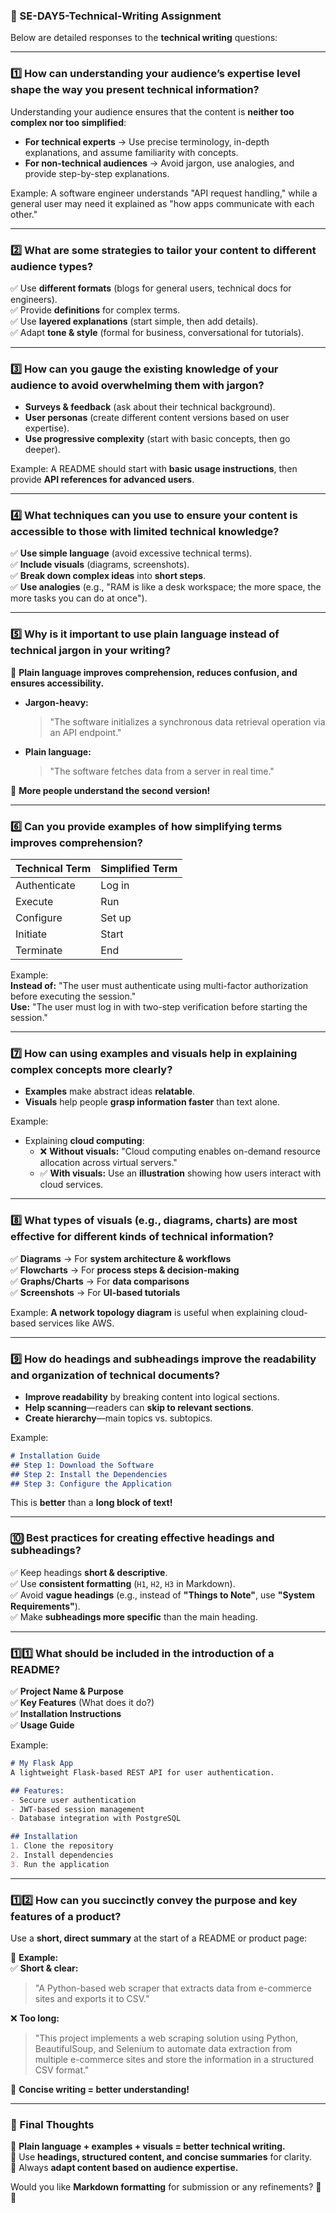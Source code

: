 
### **📌 SE-DAY5-Technical-Writing Assignment**  

Below are detailed responses to the **technical writing** questions:  

---

### **1️⃣ How can understanding your audience’s expertise level shape the way you present technical information?**  
Understanding your audience ensures that the content is **neither too complex nor too simplified**:  
- **For technical experts** → Use precise terminology, in-depth explanations, and assume familiarity with concepts.  
- **For non-technical audiences** → Avoid jargon, use analogies, and provide step-by-step explanations.  

Example: A software engineer understands "API request handling," while a general user may need it explained as "how apps communicate with each other."  

---

### **2️⃣ What are some strategies to tailor your content to different audience types?**  
✅ Use **different formats** (blogs for general users, technical docs for engineers).  
✅ Provide **definitions** for complex terms.  
✅ Use **layered explanations** (start simple, then add details).  
✅ Adapt **tone & style** (formal for business, conversational for tutorials).  

---

### **3️⃣ How can you gauge the existing knowledge of your audience to avoid overwhelming them with jargon?**  
- **Surveys & feedback** (ask about their technical background).  
- **User personas** (create different content versions based on user expertise).  
- **Use progressive complexity** (start with basic concepts, then go deeper).  

Example: A README should start with **basic usage instructions**, then provide **API references for advanced users**.  

---

### **4️⃣ What techniques can you use to ensure your content is accessible to those with limited technical knowledge?**  
✅ **Use simple language** (avoid excessive technical terms).  
✅ **Include visuals** (diagrams, screenshots).  
✅ **Break down complex ideas** into **short steps**.  
✅ **Use analogies** (e.g., "RAM is like a desk workspace; the more space, the more tasks you can do at once").  

---

### **5️⃣ Why is it important to use plain language instead of technical jargon in your writing?**  
📌 **Plain language improves comprehension, reduces confusion, and ensures accessibility.**  

- **Jargon-heavy:**  
  > "The software initializes a synchronous data retrieval operation via an API endpoint."  
- **Plain language:**  
  > "The software fetches data from a server in real time."  

🚀 **More people understand the second version!**  

---

### **6️⃣ Can you provide examples of how simplifying terms improves comprehension?**  
| **Technical Term** | **Simplified Term** |
|-------------------|-------------------|
| Authenticate | Log in |
| Execute | Run |
| Configure | Set up |
| Initiate | Start |
| Terminate | End |

Example:  
**Instead of:** "The user must authenticate using multi-factor authorization before executing the session."  
**Use:** "The user must log in with two-step verification before starting the session."  

---

### **7️⃣ How can using examples and visuals help in explaining complex concepts more clearly?**  
- **Examples** make abstract ideas **relatable**.  
- **Visuals** help people **grasp information faster** than text alone.  

Example:  
- Explaining **cloud computing**:  
  - ❌ **Without visuals:** "Cloud computing enables on-demand resource allocation across virtual servers."  
  - ✅ **With visuals:** Use an **illustration** showing how users interact with cloud services.  

---

### **8️⃣ What types of visuals (e.g., diagrams, charts) are most effective for different kinds of technical information?**  
✅ **Diagrams** → For **system architecture & workflows**  
✅ **Flowcharts** → For **process steps & decision-making**  
✅ **Graphs/Charts** → For **data comparisons**  
✅ **Screenshots** → For **UI-based tutorials**  

Example: **A network topology diagram** is useful when explaining cloud-based services like AWS.  

---

### **9️⃣ How do headings and subheadings improve the readability and organization of technical documents?**  
- **Improve readability** by breaking content into logical sections.  
- **Help scanning**—readers can **skip to relevant sections**.  
- **Create hierarchy**—main topics vs. subtopics.  

Example:  
```markdown
# Installation Guide
## Step 1: Download the Software
## Step 2: Install the Dependencies
## Step 3: Configure the Application
```
This is **better** than a **long block of text!**  

---

### **🔟 Best practices for creating effective headings and subheadings?**  
✅ Keep headings **short & descriptive**.  
✅ Use **consistent formatting** (`H1`, `H2`, `H3` in Markdown).  
✅ Avoid **vague headings** (e.g., instead of **"Things to Note"**, use **"System Requirements"**).  
✅ Make **subheadings more specific** than the main heading.  

---

### **1️⃣1️⃣ What should be included in the introduction of a README?**  
✅ **Project Name & Purpose**  
✅ **Key Features** (What does it do?)  
✅ **Installation Instructions**  
✅ **Usage Guide**  

Example:  
```markdown
# My Flask App
A lightweight Flask-based REST API for user authentication.

## Features:
- Secure user authentication
- JWT-based session management
- Database integration with PostgreSQL

## Installation
1. Clone the repository
2. Install dependencies
3. Run the application
```

---

### **1️⃣2️⃣ How can you succinctly convey the purpose and key features of a product?**  
Use a **short, direct summary** at the start of a README or product page:  

📌 **Example:**  
✅ **Short & clear:**  
> "A Python-based web scraper that extracts data from e-commerce sites and exports it to CSV."  

❌ **Too long:**  
> "This project implements a web scraping solution using Python, BeautifulSoup, and Selenium to automate data extraction from multiple e-commerce sites and store the information in a structured CSV format."  

🚀 **Concise writing = better understanding!**  

---

### **📌 Final Thoughts**  
📌 **Plain language + examples + visuals = better technical writing.**  
📌 Use **headings, structured content, and concise summaries** for clarity.  
📌 Always **adapt content based on audience expertise.**  

Would you like **Markdown formatting** for submission or any refinements? 🚀🔥
